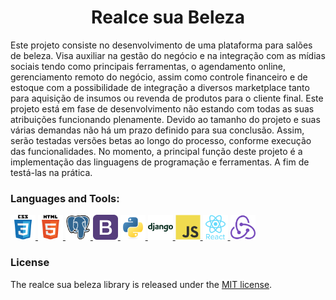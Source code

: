 <h1 align="center">Realce sua Beleza</h1>
<p> Este projeto consiste no desenvolvimento de uma plataforma para salões de beleza.
Visa auxiliar na gestão do negócio e na integração com as mídias sociais tendo como principais ferramentas, o agendamento online, gerenciamento remoto do negócio, assim como controle financeiro e de estoque com a possibilidade de integração a diversos marketplace tanto para aquisição de insumos ou revenda de produtos para o cliente final. 
Este projeto está em fase de desenvolvimento não estando com todas as suas atribuições funcionando plenamente. Devido ao tamanho do projeto e suas várias demandas não há um prazo definido para sua conclusão. Assim, serão testadas versões betas ao longo do processo, conforme execução das funcionalidades. No momento, a principal função deste projeto é a implementação das linguagens de programação e ferramentas. A fim de testá-las na prática.
</p>


<h3 align="left"> Languages and Tools:</h3>
<p align="left">
<a href="https://www.w3schools.com/css/" target="_blank"> 
 <img src="https://raw.githubusercontent.com/devicons/devicon/master/icons/css3/css3-original-wordmark.svg" alt="css3" width="40" height="40"/> 
</a> 
<a href="https://www.w3.org/html/" target="_blank"> 
 <img src="https://raw.githubusercontent.com/devicons/devicon/master/icons/html5/html5-original-wordmark.svg" alt="html5" width="40" height="40"/> 
</a>
<a href="https://www.postgresql.org/" target="_blank">
 <img src="https://raw.githubusercontent.com/devicons/devicon/master/icons/postgresql/postgresql-original.svg" alt="postgresql" width="40" height="40"/> 
</a> 
<a href="https://getbootstrap.com/" target="_blank"> 
 <img src="https://raw.githubusercontent.com/github/explore/80688e429a7d4ef2fca1e82350fe8e3517d3494d/topics/bootstrap/bootstrap.png" alt="bootstrap" width="40" height="40"/> 
</a>
 <a href="https://www.python.org/" target="_blank"> 
 <img src="https://raw.githubusercontent.com/devicons/devicon/master/icons/python/python-original.svg" alt="python" width="40" height="40"/> 
</a>
 <a href="https://www.djangoproject.com/" target="_blank"> 
 <img src="https://raw.githubusercontent.com/github/explore/7456fdff59816d37ef383a6c8f32a26ff7332db2/topics/django/django.png" alt="django" width="40" height="40"/> 
</a>
<a href="https://developer.mozilla.org/en-US/docs/Web/JavaScript" target="_blank"> 
 <img src="https://raw.githubusercontent.com/devicons/devicon/master/icons/javascript/javascript-original.svg" alt="javascript" width="40" height="40"/> 
</a> 
<a href="https://reactjs.org/" target="_blank"> 
 <img src="https://raw.githubusercontent.com/devicons/devicon/master/icons/react/react-original-wordmark.svg" alt="react" width="40" height="40"/> 
</a>
 <a href="https://redux.js.org" target="_blank"> 
  <img src="https://raw.githubusercontent.com/devicons/devicon/master/icons/redux/redux-original.svg" alt="redux" width="40" height="40"/> 
 </a>
 </p>


<h3 align="left">License</h3>
<p>
The realce sua beleza library is released under the <a href="https://opensource.org/licenses/MIT" target="_blank"> MIT license</a>.
</p>